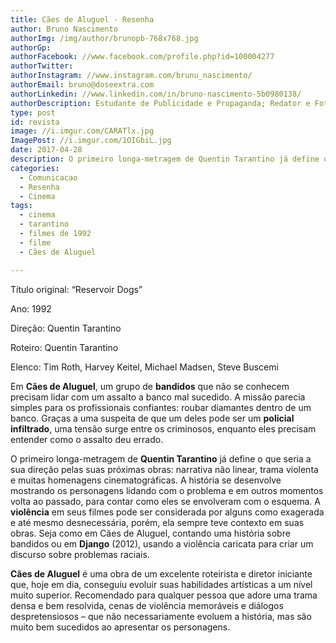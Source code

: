 ```yaml
---
title: Cães de Aluguel - Resenha
author: Bruno Nascimento
authorImg: /img/author/brunopb-768x768.jpg
authorGp:
authorFacebook: //www.facebook.com/profile.php?id=100004277
authorTwitter:
authorInstagram: //www.instagram.com/brunu_nascimento/
authorEmail: bruno@doseextra.com
authorLinkedin: //www.linkedin.com/in/bruno-nascimento-5b0980138/
authorDescription: Estudante de Publicidade e Propaganda; Redator e Fotógrafo em Dose Extra Multimídia; Escritor, Podcaster e Gladiador Dourado em Dose Extra Blog.
type: post
id: revista
image: //i.imgur.com/CARATlx.jpg
ImagePost: //i.imgur.com/1OIGbiL.jpg
date: 2017-04-28
description: O primeiro longa-metragem de Quentin Tarantino já define o que seria a sua direção pelas suas próximas obras.
categories:
  - Comunicacao
  - Resenha
  - Cinema
tags:
  - cinema
  - tarantino
  - filmes de 1992
  - filme
  - Cães de Aluguel

---
```

<span style="font-weight: 400;">Título original: “Reservoir Dogs”</span>

<span style="font-weight: 400;">Ano: 1992</span>

<span style="font-weight: 400;">Direção: Quentin Tarantino</span>

<span style="font-weight: 400;">Roteiro: Quentin Tarantino</span>

<span style="font-weight: 400;">Elenco: Tim Roth, Harvey Keitel, Michael Madsen, Steve Buscemi</span>

<span style="font-weight: 400;">Em </span><b>Cães de Aluguel</b><span style="font-weight: 400;">, um grupo de </span><b>bandidos</b><span style="font-weight: 400;"> que não se conhecem precisam lidar com um assalto a banco mal sucedido. A missão parecia simples para os profissionais confiantes: roubar diamantes dentro de um banco. Graças a uma suspeita de que um deles pode ser um </span><b>policial infiltrado</b><span style="font-weight: 400;">, uma tensão surge entre os criminosos, enquanto eles precisam entender como o assalto deu errado.</span>

<span style="font-weight: 400;">O primeiro longa-metragem de </span><b>Quentin Tarantino</b><span style="font-weight: 400;"> já define o que seria a sua direção pelas suas próximas obras: narrativa não linear, trama violenta e muitas homenagens cinematográficas. A história se desenvolve mostrando os personagens lidando com o problema e em outros momentos volta ao passado, para contar como eles se envolveram com o esquema. A </span><b>violência</b><span style="font-weight: 400;"> em seus filmes pode ser considerada por alguns como exagerada e até mesmo desnecessária, porém, ela sempre teve contexto em suas obras. Seja como em Cães de Aluguel, contando uma história sobre bandidos ou em </span><b>Django</b><span style="font-weight: 400;"> (2012), usando a violência caricata para criar um discurso sobre problemas raciais.</span>

<b>Cães de Aluguel</b><span style="font-weight: 400;"> é uma obra de um excelente roteirista e diretor iniciante que, hoje em dia, conseguiu evoluir suas habilidades artísticas a um nível muito superior. Recomendado para qualquer pessoa que adore uma trama densa e bem resolvida, cenas de violência memoráveis e diálogos despretensiosos – que não necessariamente evoluem a história, mas são muito bem sucedidos ao apresentar os personagens.</span>
